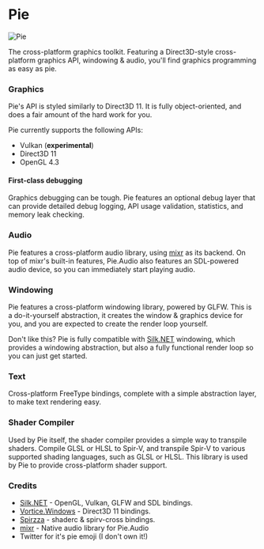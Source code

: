 ﻿# Pie
![Pie](https://i.rollbot.net/Pie-Light.png)

The cross-platform graphics toolkit. Featuring a Direct3D-style cross-platform graphics API, windowing & audio, you'll find graphics programming as easy as pie.

### Graphics
Pie's API is styled similarly to Direct3D 11. It is fully object-oriented, and does a fair amount of the hard work for you.

Pie currently supports the following APIs:
* Vulkan (**experimental**)
* Direct3D 11
* OpenGL 4.3

#### First-class debugging
Graphics debugging can be tough. Pie features an optional debug layer that can provide detailed debug logging, API usage validation, statistics, and memory leak checking.  

### Audio
Pie features a cross-platform audio library, using [mixr](https://github.com/piegfx/mixr) as its backend. On top of mixr's built-in features, Pie.Audio also features an SDL-powered audio device, so you can immediately start playing audio.

### Windowing
Pie features a cross-platform windowing library, powered by GLFW. This is a do-it-yourself abstraction, it creates the window & graphics device for you, and you are expected to create the render loop yourself.

Don't like this? Pie is fully compatible with [Silk.NET](https://github.com/dotnet/Silk.NET) windowing, which provides a windowing abstraction, but also a fully functional render loop so you can just get started.

### Text
Cross-platform FreeType bindings, complete with a simple abstraction layer, to make text rendering easy.

### Shader Compiler
Used by Pie itself, the shader compiler provides a simple way to transpile shaders. Compile GLSL or HLSL to Spir-V, and transpile Spir-V to various supported shading languages, such as GLSL or HLSL. This library is used by Pie to provide cross-platform shader support.

### Credits
* [Silk.NET](https://github.com/dotnet/Silk.NET) - OpenGL, Vulkan, GLFW and SDL bindings.
* [Vortice.Windows](https://github.com/amerkoleci/Vortice.Windows) - Direct3D 11 bindings.
* [Spirzza](https://github.com/TechPizzaDev/Spirzza) - shaderc & spirv-cross bindings.
* [mixr](https://github.com/piegfx/mixr) - Native audio library for Pie.Audio
* Twitter for it's pie emoji (I don't own it!)
